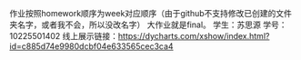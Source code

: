 作业按照homework顺序为week对应顺序（由于github不支持修改已创建的文件夹名字，或者我不会，所以没改名字）
大作业就是final。
学生：苏思源 学号：10225501402
线上展示链接：https://dycharts.com/xshow/index.html?id=c885d74e9980dcbf04e633565cec3ca4
